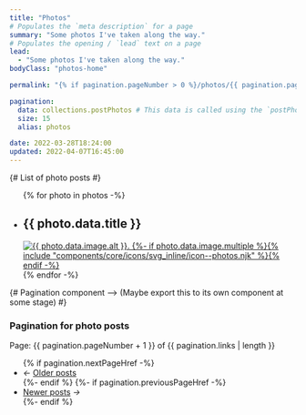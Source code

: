```yaml
---
title: "Photos"
# Populates the `meta description` for a page
summary: "Some photos I've taken along the way."
# Populates the opening / `lead` text on a page
lead:
  - "Some photos I've taken along the way."
bodyClass: "photos-home"

permalink: "{% if pagination.pageNumber > 0 %}/photos/{{ pagination.pageNumber + 1 }}/index.html{% else %}/photos.html{% endif %}"

pagination:
  data: collections.postPhotos # This data is called using the `postPhotos.js` collection script
  size: 15
  alias: photos

date: 2022-03-28T18:24:00
updated: 2022-04-07T16:45:00
---
```


{# List of photo posts #}
<ul role="list" class="photos__list | auto-grid | no-list">
{% for photo in photos -%}
  <li class="photos__list-item">
    <h2 class="visually-hidden">{{ photo.data.title }}</h2>
    <a href="{{ photo.url }}">
      <picture>
        <source type="image/webp" srcset="{{ photo.data.image.srcWebp }}">
        <source type="image/jpeg" srcset="{{ photo.data.image.srcJpg }}">
        <img src="{{ photo.data.image.srcJpg }}"
          alt="{{ photo.data.image.alt }}."
          width="{{ photo.data.image.width }}"
          height="{{ photo.data.image.height }}"
          class="obj-fit"
          {%- if photo.data.image.lazyLoad %}
            loading="lazy"
            decoding="async"
          {% endif %}>
          {%- if photo.data.image.multiple %}{% include "components/core/icons/svg_inline/icon--photos.njk" %}{% endif -%}
      </picture>
    </a>
  </li>
{% endfor -%}
</ul>

{# Pagination component --> (Maybe export this to its own component at some stage) #}
<nav class="pagination">
  <h3 class="visually-hidden">Pagination for photo posts</h3>
  <span class="visually-hidden">Page: {{ pagination.pageNumber + 1 }} of {{ pagination.links | length  }}</span>
  <ul role="list" class="pagination__list | no-list">
    {% if pagination.nextPageHref -%}
      <li class="pagination__list-item">
        <i aria-hidden="true">&larr;</i>
        <a href="{{ pagination.nextPageHref }}">Older <span class="visually-hidden">posts</span></a>
      </li>
    {%- endif %}
    {%- if pagination.previousPageHref -%}
      <li class="pagination__list-item">
        <a href="{{ pagination.previousPageHref }}">Newer <span class="visually-hidden">posts</span></a>
        <i aria-hidden="true">&rarr;</i>
      </li>
    {%- endif %}
  </ul>
</nav>
